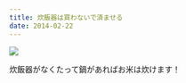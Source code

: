 ```yaml
---
title: 炊飯器は買わないで済ませる
date: 2014-02-22
---
```


![](https://photos.xar.sh/21085841875_f15075e970_b.jpg)


炊飯器がなくたって鍋があればお米は炊けます！
